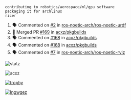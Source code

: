 ```
contributing to robotics/aerospace/ml/gpu software
packaging it for archlinux
ricer
```

<!--START_SECTION:activity-->
1. 🗣 Commented on [#2](https://github.com/ros-noetic-arch/ros-noetic-urdf/issues/2) in [ros-noetic-arch/ros-noetic-urdf](https://github.com/ros-noetic-arch/ros-noetic-urdf)
2. 🎉 Merged PR [#169](https://github.com/acxz/pkgbuilds/pull/169) in [acxz/pkgbuilds](https://github.com/acxz/pkgbuilds)
3. 🗣 Commented on [#168](https://github.com/acxz/pkgbuilds/issues/168) in [acxz/pkgbuilds](https://github.com/acxz/pkgbuilds)
4. 🗣 Commented on [#168](https://github.com/acxz/pkgbuilds/issues/168) in [acxz/pkgbuilds](https://github.com/acxz/pkgbuilds)
5. 🗣 Commented on [#7](https://github.com/ros-noetic-arch/ros-noetic-rviz/issues/7) in [ros-noetic-arch/ros-noetic-rviz](https://github.com/ros-noetic-arch/ros-noetic-rviz)
<!--END_SECTION:activity-->


![statz](https://github-readme-stats.vercel.app/api?username=acxz&include_all_commits=true&show_icons=true)

<p><img align="center" src="https://github-readme-streak-stats.herokuapp.com/?user=acxz&" alt="acxz" /></p>

[![trophy](https://github-profile-trophy.vercel.app/?username=acxz)](https://github.com/ryo-ma/github-profile-trophy)

[![lngwgez](https://github-readme-stats.vercel.app/api/top-langs/?username=acxz&layout=compact)](https://github.com/acxz/github-readme-stats)
